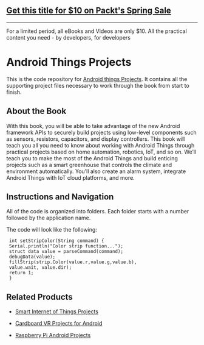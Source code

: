 ## [Get this title for $10 on Packt's Spring Sale](https://www.packt.com/B06914?utm_source=github&utm_medium=packt-github-repo&utm_campaign=spring_10_dollar_2022)
-----
For a limited period, all eBooks and Videos are only $10. All the practical content you need \- by developers, for developers

# Android Things Projects
This is the code repository for [Android things Projects](https://www.packtpub.com/hardware-and-creative/android-things-projects?utm_source=repository&utm_medium=github&utm_campaign=repository&utm_term=9781787289246). It contains all the supporting project files necessary to work through the book from start to finish.

## About the Book
With this book, you will be able to take advantage of the new Android framework APIs to securely build projects using low-level components such as sensors, resistors, capacitors, and display controllers. This book will teach you all you need to know about working with Android Things through practical projects based on home automation, robotics, IoT, and so on. We’ll teach you to make the most of the Android Things and build enticing projects such as a smart greenhouse that controls the climate and environment automatically. You’ll also create an alarm system, integrate Android Things with IoT cloud platforms, and more.


## Instructions and Navigation
All of the code is organized into folders. Each folder starts with a number followed by the application name. 

The code will look like the following:
```
 int setStripColor(String command) {
 Serial.println("Color strip function...");
 struct data value = parseCommand(command);
 debugData(value);
 fillStrip(strip.Color(value.r,value.g,value.b),
 value.wait, value.dir);
 return 1;
 }

```

## Related Products
* [Smart Internet of Things Projects](https://www.packtpub.com/hardware-and-creative/smart-internet-things-projects?utm_source=repository&utm_medium=github&utm_campaign=repository&utm_term=9781786466518)

* [Cardboard VR Projects for Android](https://www.packtpub.com/application-development/cardboard-vr-projects-android?utm_source=repository&utm_medium=github&utm_campaign=repository&utm_term=9781785887871)

* [Raspberry Pi Android Projects](https://www.packtpub.com/hardware-and-creative/raspberry-pi-android-projects?utm_source=repository&utm_medium=github&utm_campaign=repository&utm_term=9781785887024)

